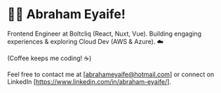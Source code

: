 #  👋🏾 Abraham Eyaife!

Frontend Engineer at Boltcliq (React, Nuxt, Vue). Building engaging experiences & exploring Cloud Dev (AWS & Azure). ☁️

(Coffee keeps me coding! ☕️)

Feel free to contact me at [abrahameyaife@hotmail.com] or connect on LinkedIn [https://www.linkedin.com/in/abraham-eyaife/].
